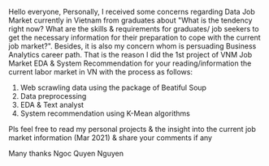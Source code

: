 Hello everyone,
Personally, I received some concerns regarding Data Job Market currently in Vietnam from graduates about "What is the tendency right now? What are the skills & requirements for graduates/ job seekers to get the necessary information for their preparation to cope with the current job market?". Besides, it is also my concern whom is persuading Business Analytics career path. That is the reason I did the 1st project of VNM Job Market EDA & System Recommendation for your reading/information the current labor market in VN with the process as follows:

1. Web scrawling data using the package of Beatiful Soup
2. Data preprocessing 
3. EDA & Text analyst
4. System recommendation using K-Mean algorithms 

Pls feel free to read my personal projects & the insight into the current job market information (Mar 2021) & share your comments if any

Many thanks
Ngoc Quyen Nguyen
